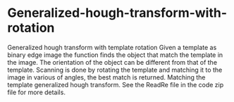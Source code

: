 # Generalized-hough-transform-with-rotation
Generalized hough transform with template rotation
Given a template as binary edge image the function finds the object that match the template in the image. The orientation of the object can be different from that of the template. Scanning is done by rotating the template and matching it to the image in various of angles, the best match is returned. Matching the template generalized hough transform. See the ReadRe file in the code zip file for more details.

